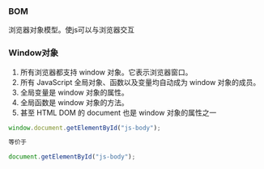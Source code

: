 ### BOM
浏览器对象模型。使js可以与浏览器交互

### Window对象
1. 所有浏览器都支持 window 对象。它表示浏览器窗口。
2. 所有 JavaScript 全局对象、函数以及变量均自动成为 window 对象的成员。
3. 全局变量是 window 对象的属性。
4. 全局函数是 window 对象的方法。
5. 甚至 HTML DOM 的 document 也是 window 对象的属性之一

```js
window.document.getElementById("js-body");

等价于

document.getElementById("js-body");
```

